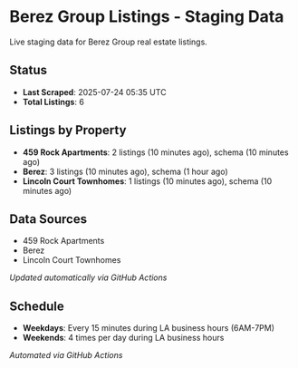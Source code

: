 # Berez Group Listings - Staging Data

Live staging data for Berez Group real estate listings.

## Status

- **Last Scraped**: 2025-07-24 05:35 UTC
- **Total Listings**: 6

## Listings by Property

- **459 Rock Apartments**: 2 listings (10 minutes ago), schema (10 minutes ago)
- **Berez**: 3 listings (10 minutes ago), schema (1 hour ago)
- **Lincoln Court Townhomes**: 1 listings (10 minutes ago), schema (10 minutes ago)

## Data Sources

- 459 Rock Apartments
- Berez
- Lincoln Court Townhomes

*Updated automatically via GitHub Actions*

## Schedule

- **Weekdays**: Every 15 minutes during LA business hours (6AM-7PM)
- **Weekends**: 4 times per day during LA business hours

*Automated via GitHub Actions*
